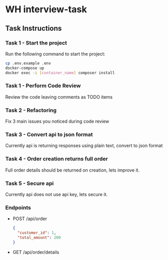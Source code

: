 # WH interview-task

## Task Instructions
### Task 1 - Start the project
Run the following command to start the project:
```bash
cp .env.example .env
docker-compose up
docker exec -i [container_name] composer install  
```

### Task 1 - Perform Code Review
Review the code leaving comments as TODO items

### Task 2 - Refactoring
Fix 3 main issues you noticed during code review

### Task 3 - Convert api to json format
Currently api is returning responses using plain text, convert to json format

### Task 4 - Order creation returns full order
Full order details should be returned on creation, lets improve it. 

### Task 5 - Secure api
Currently api does not use api key, lets secure it.

### Endpoints

- POST /api/order
    ```json
    {
      "customer_id": 1,
      "total_amount": 200
    }
    ```
- GET /api/order/details
